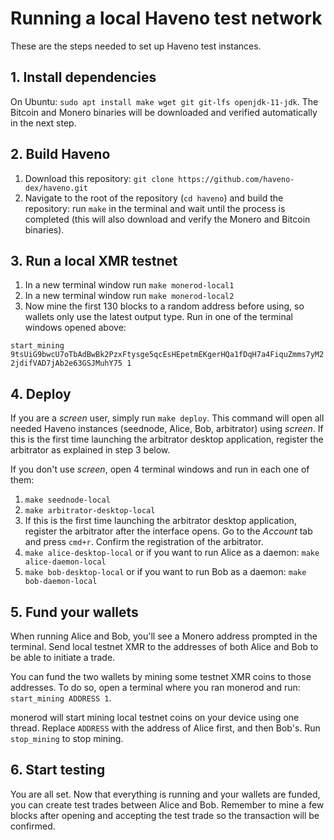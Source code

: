 # Running a local Haveno test network

These are the steps needed to set up Haveno test instances.

## 1. Install dependencies

On Ubuntu: `sudo apt install make wget git git-lfs openjdk-11-jdk`. The Bitcoin and Monero binaries will be downloaded and verified automatically in the next step.

## 2. Build Haveno

1. Download this repository: `git clone https://github.com/haveno-dex/haveno.git`
2. Navigate to the root of the repository (`cd haveno`) and build the repository: run `make` in the terminal and wait until the process is completed (this will also download and verify the Monero and Bitcoin binaries).

## 3. Run a local XMR testnet

1. In a new terminal window run `make monerod-local1`
1. In a new terminal window run `make monerod-local2`
3. Now mine the first 130 blocks to a random address before using, so wallets only use the latest output type. Run in one of the terminal windows opened above:

`start_mining 9tsUiG9bwcU7oTbAdBwBk2PzxFtysge5qcEsHEpetmEKgerHQa1fDqH7a4FiquZmms7yM22jdifVAD7jAb2e63GSJMuhY75 1`

## 4. Deploy

If you are a *screen* user, simply run `make deploy`. This command will open all needed Haveno instances (seednode, Alice, Bob, arbitrator) using *screen*. If this is the first time launching the arbitrator desktop application, register the arbitrator as explained in step 3 below.

If you don't use *screen*, open 4 terminal windows and run in each one of them:

  1. `make seednode-local`
  2. `make arbitrator-desktop-local`  
  3. If this is the first time launching the arbitrator desktop application, register the arbitrator after the interface opens. Go to the *Account* tab and press `cmd+r`. Confirm the registration of the arbitrator.
  4. `make alice-desktop-local` or if you want to run Alice as a daemon: `make alice-daemon-local`
  5. `make bob-desktop-local` or if you want to run Bob as a daemon: `make bob-daemon-local`

## 5. Fund your wallets

When running Alice and Bob, you'll see a Monero address prompted in the terminal. Send local testnet XMR to the addresses of both Alice and Bob to be able to initiate a trade.

You can fund the two wallets by mining some testnet XMR coins to those addresses. To do so, open a terminal where you ran monerod and run: `start_mining ADDRESS 1`.

monerod will start mining local testnet coins on your device using one thread. Replace `ADDRESS` with the address of Alice first, and then Bob's. Run `stop_mining` to stop mining.

## 6. Start testing

You are all set. Now that everything is running and your wallets are funded, you can create test trades between Alice and Bob. Remember to mine a few blocks after opening and accepting the test trade so the transaction will be confirmed.
